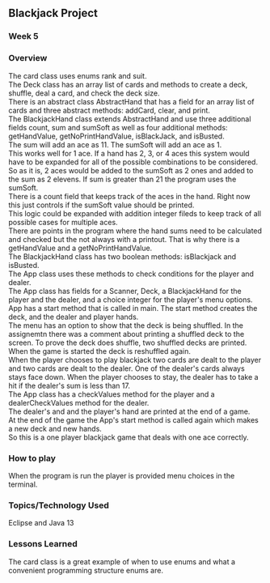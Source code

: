 ## Blackjack Project

### Week 5

### Overview
The card class uses enums rank and suit.<br>
The Deck class has an array list of cards and methods to create a deck, shuffle, deal a card, and check the deck size.<br>
There is an abstract class AbstractHand that has a field for an array list of cards and three abstract methods: addCard, clear, and print.<br>
The BlackjackHand class extends AbstractHand and use three additional fields count, sum and sumSoft as well as four additional methods: getHandValue, getNoPrintHandValue, isBlackJack, and isBusted.<br>
The sum will add an ace as 11. The sumSoft will add an ace as 1.<br>
This works well for 1 ace. If a hand has 2, 3, or 4 aces this system would have to be expanded for all of the possible combinations to be considered. So as it is, 2 aces would be added to the sumSoft as 2 ones and added to the sum as 2 elevens. If sum is greater than 21 the program uses the sumSoft.<br>
There is a count field that keeps track of the aces in the hand. Right now this just controls if the sumSoft value should be printed.<br>
This logic could be expanded with addition integer fileds to keep track of all possible cases for multiple aces.<br>
There are points in the program where the hand sums need to be calculated and checked but the not always with a printout. That is why there is a getHandValue and a getNoPrintHandValue.<br>
The BlackjackHand class has two boolean methods: isBlackjack and isBusted.<br>
The App class uses these methods to check conditions for the player and dealer.<br>
The App class has fields for a Scanner, Deck, a BlackjackHand for the player and the dealer, and a choice integer for the player's menu options.<br>
App has a start method that is called in main. The start method creates the deck, and the dealer and player hands.<br>
The menu has an option to show that the deck is being shuffled. In the assignemtn there was a comment about printing a shuffled deck to the screen. To prove the deck does shuffle, two shuffled decks are printed. When the game is started the deck is reshuffled again.<br>
When the player chooses to play blackjack two cards are dealt to the player and two cards are dealt to the dealer. One of the dealer's cards always stays face down. When the player chooses to stay, the dealer has to take a hit if the dealer's sum is less than 17.<br>
The App class has a checkValues method for the player and a dealerCheckValues method for the dealer. <br>
The dealer's and and the player's hand are printed at the end of a game.<br>
At the end of the game the App's start method is called again which makes a new deck and new hands. <br>
So this is a one player blackjack game that deals with one ace correctly.<br>

### How to play
When the program is run the player is provided menu choices in the terminal.<br>

### Topics/Technology Used
Eclipse and Java 13

### Lessons Learned
The card class is a great example of when to use enums and what a convenient programming structure enums are. 
